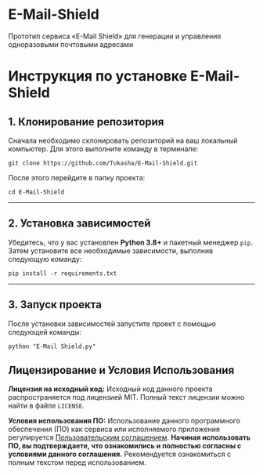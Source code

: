 # E-Mail-Shield
Прототип сервиса «E-Mail Shield» для генерации и управления одноразовыми почтовыми адресами

# Инструкция по установке E-Mail-Shield

## 1. Клонирование репозитория
Сначала необходимо склонировать репозиторий на ваш локальный компьютер. Для этого выполните команду в терминале:

```
git clone https://github.com/Tukasha/E-Mail-Shield.git
```


После этого перейдите в папку проекта:

```
cd E-Mail-Shield
```



---

## 2. Установка зависимостей
Убедитесь, что у вас установлен **Python 3.8+** и пакетный менеджер `pip`. Затем установите все необходимые зависимости, выполнив следующую команду:

```
pip install -r requirements.txt
```


---

## 3. Запуск проекта
После установки зависимостей запустите проект с помощью следующей команды:

```
python "E-Mail Shield.py"
```

## Лицензирование и Условия Использования

**Лицензия на исходный код:**
Исходный код данного проекта распространяется под лицензией MIT. Полный текст лицензии можно найти в файле `LICENSE`.

**Условия использования ПО:**
Использование данного программного обеспечения (ПО) как сервиса или исполняемого приложения регулируется [Пользовательским соглашением](USER_AGREEMENT.md). **Начиная использовать ПО, вы подтверждаете, что ознакомились и полностью согласны с условиями данного соглашения.** 
Рекомендуется ознакомиться с полным текстом перед использованием.
